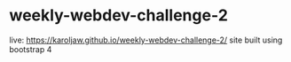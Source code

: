 # weekly-webdev-challenge-2
live: https://karoljaw.github.io/weekly-webdev-challenge-2/
site built using bootstrap 4
